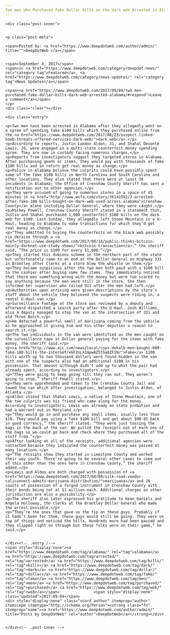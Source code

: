```yaml
---
Two men who Purchased fake Dollar Bills on the dark web Arrested in Alabama
---
```

<article class="post-listing post-22347 post type-post status-publish format-standard has-post-thumbnail hentry category-deepdot-news category-news-updates tag-alabama tag-arrested tag-bills tag-dark tag-dollar tag-fake tag-men tag-purchased tag-web">
    
    <div class="post-inner">
    
    
    <p class="post-meta">
    
    <span>Posted by: <a href="https://www.deepdotweb.com/author/admin/" title="">DeepDotWeb </a></span>
    
    
    <span>September 4, 2017</span>
    <span>in <a href="https://www.deepdotweb.com/category/deepdot-news/" rel="category tag">Featured</a>, <a href="https://www.deepdotweb.com/category/news-updates/" rel="category tag">News Updates</a></span>
    
    <span><a href="https://www.deepdotweb.com/2017/09/04/two-men-purchased-fake-dollar-bills-dark-web-arrested-alabama/#respond">Leave a comment</a></span>
    </p>
    <div class="clear"></div>
    
    <div class="entry">
    
    <p>Two men have been arrested in Alabama after they allegedly went on a spree of spending fake $100 bills which they purchased online from the <a href="https://www.deepdotweb.com/2017/08/23/suspect-linked-bomb-threats-offered-services-dark-web/">dark web</a>.</p>
    <p>According to reports, Justin Landon Aldon, 31, and Shahal Devonte Lewis, 26, were engaged in a multi-state counterfeit money spending spree. They are now in custody facing numerous charges.</p>
    <p>Reports from investigators suggest they targeted stores in Alabama. After purchasing goods or items, they would pay with thousands of fake $100 bills and in return get real money as change.</p>
    <p>Police in Alabama believe the culprits could have possibly spent some of the fake $100 bills in North Carolina and South Carolina and other locations. They also stated that there were at least 30 incidents in Alabama; the Office of Crenshaw County Sheriff has sent a notification out to other agencies.</p>
    <p>They were accused of going to numerous stores in a space of 45 minutes in <a href="http://www.wsfa.com/story/36142592/2-arrested-after-fake-100-bills-bought-on-dark-web-used-across-alabama">Crenshaw County</a> alone including Dollar General, where they were caught.</p>
    <p>Mickey Powell, Crenshaw County Sheriff stated in a statement that, Justin and Shahal purchased 1,000 counterfeit $100 bills on the dark web for $100. Last Sunday, they allegedly left Stone Mountain in a U-Haul, heading to Alabama to make transactions for which they’d get real money as change.</p>
    <p>“They admitted to buying the counterfeits on the black web possibly via Ukraine through a <a href="https://www.deepdotweb.com/2017/08/16/public-thinks-bitcoin-mainly-darknet-use-study-shows/">bitcoin transaction</a>,” the sheriff said, “The price is $100 for every $1,000.”</p>
    <p>They started this dubious scheme in the northern part of the state but unfortunately came to an end at the Dollar General on Highway 331 in Brantley after Clerks at a store blew the whistle on them.</p>
    <p>They became suspicious after the two men both paid with a $100 bill to the cashier after buying some few items. They immediately noticed that there was something wrong with the money but were too scared to say anything because the men were still in the store. She then informed her supervisor who called 911 after the men had left.</p>
    <p>Authorities upon arriving were given descriptions by the store’s staff about the vehicle they believed the suspects were riding in, a rental U-Haul van.</p>
    <p>Surveillance footage at the store was reviewed by a deputy and afterward dispatched a search party after the U-Haul. Josh Williams, also a deputy managed to stop the van at the intersection of 331 and old Three Notch.</p>
    <p>He detected a powerful smell of marijuana coming from the vehicle as he approached it giving him and his other deputies a reason to search it.</p>
    <p>The two individuals in the van were identified as the men caught on the surveillance tape at Dollar general paying for the items with fake money, the sheriff said.</p>
    <p><a href="http://www.ajc.com/news/local/cops-dekalb-men-bought-000-fake-100-bills-the-internet/eGF2nLXImpwAZ5tGa8ZF1N/">Fake</a> $100 bills worth up to two thousand dollars were found hidden in the van with one of the suspects also had an additional $100 in his possession. That amount although didn’t add up to what the pair had already spent, according to investigators.</p>
    <p>“They were going to keep going till they ran out. They weren’t going to stop,” sheriff Powell stated.</p>
    <p>They were apprehended and taken to the Crenshaw County Jail and towed the van which after investigation, belonged to Justin Aldon, of Atlanta.</p>
    <p>Aldon stated that Shahal Lewis, a native of Stone Mountain, one of the two culprits was his friend who came along for the money. According to investigators, Lewis was already on state probation and had a warrant out in Maryland.</p>
    <p>“They would go in and purchase any small items, usually less than $10. They would pay using a fake $100 bill and get about $90-95 back in good currency,” the sheriff stated. “They were just tossing the bags in the back of the van. We pulled the receipts out of each one of the bags so we could go back and check where they purchased all of the stuff from.”</p>
    <p>After looking at all of the receipts, additional agencies were contacted because they indicated the counterfeit money was passed at many locations.</p>
    <p>“The receipts show they started in Limestone County and worked their way south. There’re going to be several other cases to come out of this other than the ones here in Crenshaw County,” the sheriff added.</p>
    <p>Lewis and Aldon are both charged with possession of <a href="https://www.deepdotweb.com/2017/08/08/silk-road-vendor-caliconnect-admits-marijuana-distribution/">marijuana</a> and 26 counts of possession of a forged instrument in Crenshaw County with their bonds being set at $1 million each. Additional charges on other jurisdiction are also a possibility.</p>
    <p>The sheriff also later expressed his gratitude to Kean Daniels and Angela Holloway, the clerks at the Brantley Dollar General who made the arrest possible.</p>
    <p>“They’re the ones that gave us the tip on these guys. Probably if it hadn’t been for them, these guys would still be going. They were on top of things and noticed the bills. Hundreds more had been passed and they slipped right on through but these folks were on their game,” he said.</p>
    
    
    </div><!-- .entry /-->
    <span style="display:none"><a href="https://www.deepdotweb.com/tag/alabama/" rel="tag">alabama</a> <a href="https://www.deepdotweb.com/tag/arrested/" rel="tag">arrested</a> <a href="https://www.deepdotweb.com/tag/bills/" rel="tag">bills</a> <a href="https://www.deepdotweb.com/tag/dark/" rel="tag">dark</a> <a href="https://www.deepdotweb.com/tag/dollar/" rel="tag">dollar</a> <a href="https://www.deepdotweb.com/tag/fake/" rel="tag">fake</a> <a href="https://www.deepdotweb.com/tag/men/" rel="tag">men</a> <a href="https://www.deepdotweb.com/tag/purchased/" rel="tag">purchased</a> <a href="https://www.deepdotweb.com/tag/web/" rel="tag">web</a></span>				<span style="display:none" class="updated">2017-09-04</span>
    <div style="display:none" class="vcard author" itemprop="author" itemscope itemtype="http://schema.org/Person"><strong class="fn" itemprop="name"><a href="https://www.deepdotweb.com/author/admin/" title="Posts by DeepDotWeb" rel="author">DeepDotWeb</a></strong></div>
    
    
    </div><!-- .post-inner -->
</article><!-- .post-listing -->

